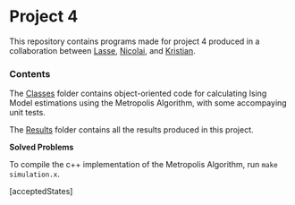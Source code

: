 # Project 4

This repository contains programs made for project 4 produced in a collaboration between [Lasse](https://github.com/lasselb87), [Nicolai](https://github.com/nicolossus), and [Kristian](https://github.com/KristianWold).


### Contents

The [Classes](https://github.com/KristianWold/Compphys/tree/master/P4/classes) folder contains object-oriented code
for calculating Ising Model estimations using the Metropolis Algorithm, with some accompaying unit tests.

The [Results](https://github.com/KristianWold/Compphys/tree/master/P4/classes) folder contains all the results produced in this project.

**Solved Problems**

To compile the c++ implementation of the Metropolis Algorithm, run `make simulation.x`.



[acceptedStates]
